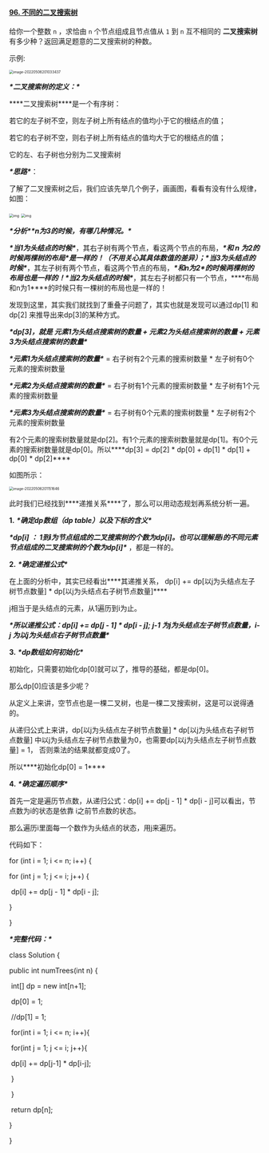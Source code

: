 #### [96. 不同的二叉搜索树](https://leetcode-cn.com/problems/unique-binary-search-trees/)

给你一个整数 `n` ，求恰由 `n` 个节点组成且节点值从 `1` 到 `n` 互不相同的 **二叉搜索树** 有多少种？返回满足题意的二叉搜索树的种数。

示例:

<img src="C:\Users\19713\AppData\Roaming\Typora\typora-user-images\image-20220506201033437.png" alt="image-20220506201033437" style="zoom:50%;" />

***\*二叉搜索树的定义：\****

***\*二叉搜索树\****是一个有序树：

若它的左子树不空，则左子树上所有结点的值均小于它的根结点的值；

若它的右子树不空，则右子树上所有结点的值均大于它的根结点的值；

它的左、右子树也分别为二叉搜索树

***\*思路\****：

了解了二叉搜索树之后，我们应该先举几个例子，画画图，看看有没有什么规律，如图：

<img src="file:///C:\Users\19713\AppData\Local\Temp\ksohtml25040\wps2.jpg" alt="img" style="zoom:50%;" /> 

<img src="file:///C:\Users\19713\AppData\Local\Temp\ksohtml25040\wps3.jpg" alt="img" style="zoom:50%;" /> 

***\*分析\*******\*n为3的时候，有哪几种情况。\****

***\*当1为头结点的时候\****，其右子树有两个节点，看这两个节点的布局，***\*和 n 为2的时候两棵树的布局\****是一样的！（不用关心其具体数值的差异）；***\*当3为头结点的时候\****，其左子树有两个节点，看这两个节点的布局，***\*和n为2\****的时候两棵树的布局也是一样的！***\*当2为头结点的时候\****，其左右子树都只有一个节点，***\*布局和n为1\****的时候只有一棵树的布局也是一样的！

发现到这里，其实我们就找到了重叠子问题了，其实也就是发现可以通过dp[1] 和 dp[2] 来推导出来dp[3]的某种方式。

***\*dp[3]，就是 元素1为头结点搜索树的数量 + 元素2为头结点搜索树的数量 + 元素3为头结点搜索树的数量\****

***\*元素1为头结点搜索树的数量\**** = 右子树有2个元素的搜索树数量 * 左子树有0个元素的搜索树数量

***\*元素2为头结点搜索树的数量\**** = 右子树有1个元素的搜索树数量 * 左子树有1个元素的搜索树数量

***\*元素3为头结点搜索树的数量\**** = 右子树有0个元素的搜索树数量 * 左子树有2个元素的搜索树数量

有2个元素的搜索树数量就是dp[2]。有1个元素的搜索树数量就是dp[1]。有0个元素的搜索树数量就是dp[0]。所以***\*dp[3] = dp[2] \* dp[0] + dp[1] \* dp[1] + dp[0] \* dp[2]\****

如图所示：

<img src="C:\Users\19713\AppData\Roaming\Typora\typora-user-images\image-20220506201151646.png" alt="image-20220506201151646" style="zoom:50%;" />

 此时我们已经找到***\*递推关系\****了，那么可以用动态规划再系统分析一遍。

**1.** ***\*确定dp数组（dp table）以及下标的含义\****

***\*dp[i] ： 1到i为节点组成的二叉搜索树的个数为dp[i]。也可以理解是i的不同元素节点组成的二叉搜索树的个数为dp[i]\**** ，都是一样的。

**2.** ***\*确定递推公式\****

在上面的分析中，其实已经看出***\*其递推关系， dp[i] += dp[以j为头结点左子树节点数量] \* dp[以j为头结点右子树节点数量]\****

j相当于是头结点的元素，从1遍历到i为止。

***\*所以递推公式：dp[i] += dp[j - 1] \* dp[i - j]; j-1 为j为头结点左子树节点数量，i-j 为以j为头结点右子树节点数量\****

**3.** ***\*dp数组如何初始化\****

初始化，只需要初始化dp[0]就可以了，推导的基础，都是dp[0]。

那么dp[0]应该是多少呢？

从定义上来讲，空节点也是一棵二叉树，也是一棵二叉搜索树，这是可以说得通的。

从递归公式上来讲，dp[以j为头结点左子树节点数量] * dp[以j为头结点右子树节点数量] 中以j为头结点左子树节点数量为0，也需要dp[以j为头结点左子树节点数量] = 1， 否则乘法的结果就都变成0了。

所以***\*初始化dp[0] = 1\****

**4.** ***\*确定遍历顺序\****

首先一定是遍历节点数，从递归公式：dp[i] += dp[j - 1] * dp[i - j]可以看出，节点数为i的状态是依靠 i之前节点数的状态。

那么遍历i里面每一个数作为头结点的状态，用j来遍历。

代码如下：

for (int i = 1; i <= n; i++) {

  for (int j = 1; j <= i; j++) {

​    dp[i] += dp[j - 1] * dp[i - j];

  }

}

***\*完整代码：\****

class Solution {

  public int numTrees(int n) {

​    int[] dp = new int[n+1];

​    dp[0] = 1;

​    //dp[1] = 1;

​    for(int i = 1; i <= n; i++){

​      for(int j = 1; j <= i; j++){

​        dp[i] += dp[j-1] * dp[i-j];

​      }

​    } 

​    return dp[n];

  }

}